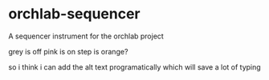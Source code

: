 # orchlab-sequencer
A sequencer instrument for the orchlab project


grey is off
pink is on
step is orange?


so i think i can add the alt text programatically which will save a lot of typing